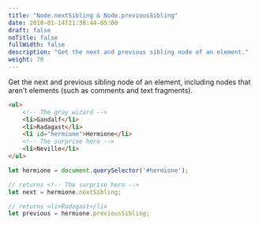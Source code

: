 ```yaml
---
title: "Node.nextSibling & Node.previousSibling"
date: 2018-01-14T21:38:44-05:00
draft: false
noTitle: false
fullWidth: false
description: "Get the next and previous sibling node of an element."
weight: 70
---
```


Get the next and previous sibling node of an element, including nodes that aren't elements (such as comments and text fragments).

```html
<ul>
	<!-- The gray wizard -->
	<li>Gandalf</li>
	<li>Radagast</li>
	<li id="hermione">Hermione</li>
	<!-- The surprise hero -->
	<li>Neville</li>
</ul>
```

```javascript
let hermione = document.querySelector('#hermione');

// returns <!-- The surprise hero -->
let next = hermione.nextSibling;

// returns <li>Radagast</li>
let previous = hermione.previousSibling;
```